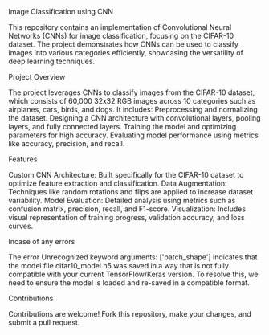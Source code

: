 Image Classification using CNN

 This repository contains an implementation of Convolutional Neural Networks (CNNs) for image classification, focusing on the CIFAR-10 dataset. The project demonstrates how CNNs can be used to classify images into various categories efficiently, showcasing the versatility of deep learning techniques.

Project Overview

 The project leverages CNNs to classify images from the CIFAR-10 dataset, which consists of 60,000 32x32 RGB images across 10 categories such as airplanes, cars, birds, and dogs. It includes:
 Preprocessing and normalizing the dataset.
 Designing a CNN architecture with convolutional layers, pooling layers, and fully connected layers.
 Training the model and optimizing parameters for high accuracy.
 Evaluating model performance using metrics like accuracy, precision, and recall.

Features

 Custom CNN Architecture: Built specifically for the CIFAR-10 dataset to optimize feature extraction and classification.
 Data Augmentation: Techniques like random rotations and flips are applied to increase dataset variability.
 Model Evaluation: Detailed analysis using metrics such as confusion matrix, precision, recall, and F1-score.
 Visualization: Includes visual representation of training progress, validation accuracy, and loss curves.

Incase of any errors

 The error Unrecognized keyword arguments: ['batch_shape'] indicates that the model file cifar10_model.h5 was saved in a way that is not fully compatible with your current TensorFlow/Keras version. To resolve this, we need to ensure the model is loaded and re-saved in a compatible format.

Contributions

 Contributions are welcome! Fork this repository, make your changes, and submit a pull request.
